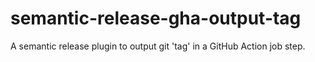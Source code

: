 # semantic-release-gha-output-tag
A semantic release plugin to output git 'tag' in a GitHub Action job step.
